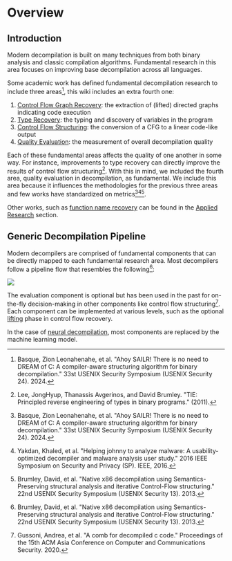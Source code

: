 # Overview
## Introduction

Modern decompilation is built on many techniques from both binary analysis and classic compilation algorithms. 
Fundamental research in this area focuses on improving base decompilation across all languages.

Some academic work has defined fundamental decompilation research to include three areas[^1], this wiki includes an extra fourth one:

1. [Control Flow Graph Recovery](/docs/fundamentals/cfg_recovery/overview): the extraction of (lifted) directed graphs indicating code execution
2. [Type Recovery](/docs/fundamentals/type_recovery/overview): the typing and discovery of variables in the program
3. [Control Flow Structuring](/docs/fundamentals/cf_structuring/overview): the conversion of a CFG to a linear code-like output
4. [Quality Evaluation](/docs/fundamentals/evaluation/overview): the measurement of overall decompilation quality

Each of these fundamental areas affects the quality of one another in some way.
For instance, improvements to type recovery can directly improve the results of control flow structuring[^4].
With this in mind, we included the fourth area, quality evaluation in decompilation, as fundamental.
We include this area because it influences the methodologies for the previous three areas and few works have standardized on metrics[^1][^2][^3].

Other works, such as [function name recovery](/docs/applied_research/symbol_recovery) can be found in the [Applied Research](/docs/applied_research/overview) section.


## Generic Decompilation Pipeline

Modern decompilers are comprised of fundamental components that can be directly mapped to each fundamental research area.
Most decompilers follow a pipeline flow that resembles the following[^3]:

![](/static/img/dec-pipeline.svg)

The evaluation component is optional but has been used in the past for on-the-fly decision-making in other components like control flow structuring[^5].
Each component can be implemented at various levels, such as the optional [lifting](/docs/fundamentals/cfg_recovery/lifting) phase in control flow recovery. 

In the case of [neural decompilation](/docs/fundamentals/neural_decompilation), most components are replaced by the machine learning model. 



[^1]: Basque, Zion Leonahenahe, et al. "Ahoy SAILR! There is no need to DREAM of C: A compiler-aware structuring algorithm for binary decompilation." 33st USENIX Security Symposium (USENIX Security 24). 2024.
[^2]: Yakdan, Khaled, et al. "Helping johnny to analyze malware: A usability-optimized decompiler and malware analysis user study." 2016 IEEE Symposium on Security and Privacy (SP). IEEE, 2016.
[^3]: Brumley, David, et al. "Native x86 decompilation using Semantics-Preserving structural analysis and iterative Control-Flow structuring." 22nd USENIX Security Symposium (USENIX Security 13). 2013.
[^4]: Lee, JongHyup, Thanassis Avgerinos, and David Brumley. "TIE: Principled reverse engineering of types in binary programs." (2011).
[^5]: Gussoni, Andrea, et al. "A comb for decompiled c code." Proceedings of the 15th ACM Asia Conference on Computer and Communications Security. 2020.
